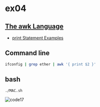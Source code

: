 # ex04  

## [The awk Language](https://www.gnu.org/software/gawk/manual/gawk.html)  
- [print Statement Examples ](https://www.gnu.org/software/gawk/manual/gawk.html#Print-Examples)  

## Command line  

```bash
ifconfig | grep ether | awk '{ print $2 }'
```  

## bash  

```bash
./MAC.sh
```  

![code17](https://github.com/user-attachments/assets/124d95bc-587b-4e79-bbfc-af513f329662)
